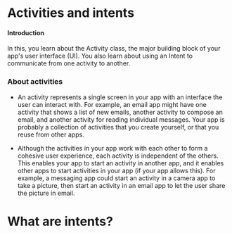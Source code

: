 # Activities and intents

#### Introduction

In this, you learn about the Activity class, the major building block of your app's user interface (UI). You also learn about using an Intent to communicate from one activity to another.


### About activities
* An activity represents a single screen in your app with an interface the user can interact with. For example, an email app might have one activity that shows a list of new emails, another activity to compose an email, and another activity for reading individual messages. Your app is probably a collection of activities that you create yourself, or that you reuse from other apps.

* Although the activities in your app work with each other to form a cohesive user experience, each activity is independent of the others. This enables your app to start an activity in another app, and it enables other apps to start activities in your app (if your app allows this). For example, a messaging app could start an activity in a camera app to take a picture, then start an activity in an email app to let the user share the picture in email. 



# What are intents?
